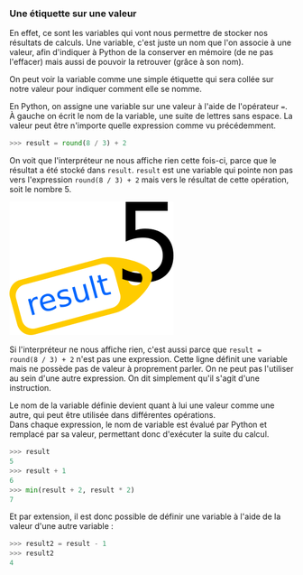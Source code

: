 ### Une étiquette sur une valeur

En effet, ce sont les variables qui vont nous permettre de stocker nos résultats de calculs.
Une variable, c'est juste un nom que l'on associe à une valeur, afin d'indiquer à Python de la conserver en mémoire (de ne pas l'effacer) mais aussi de pouvoir la retrouver (grâce à son nom).

On peut voir la variable comme une simple étiquette qui sera collée sur notre valeur pour indiquer comment elle se nomme.

En Python, on assigne une variable sur une valeur à l'aide de l'opérateur `=`.
À gauche on écrit le nom de la variable, une suite de lettres sans espace.
La valeur peut être n'importe quelle expression comme vu précédemment.

```python
>>> result = round(8 / 3) + 2
```

On voit que l'interpréteur ne nous affiche rien cette fois-ci, parce que le résultat a été stocké dans `result`.
`result` est une variable qui pointe non pas vers l'expression `round(8 / 3) + 2` mais vers le résultat de cette opération, soit le nombre 5.

![Une variable est une étiquette sur une valeur.](img/variable_assign.png)

Si l'interpréteur ne nous affiche rien, c'est aussi parce que `result = round(8 / 3) + 2` n'est pas une expression.
Cette ligne définit une variable mais ne possède pas de valeur à proprement parler. On ne peut pas l'utiliser au sein d'une autre expression.
On dit simplement qu'il s'agit d'une instruction.

Le nom de la variable définie devient quant à lui une valeur comme une autre, qui peut être utilisée dans différentes opérations.  
Dans chaque expression, le nom de variable est évalué par Python et remplacé par sa valeur, permettant donc d'exécuter la suite du calcul.

```python
>>> result
5
>>> result + 1
6
>>> min(result + 2, result * 2)
7
```

Et par extension, il est donc possible de définir une variable à l'aide de la valeur d'une autre variable :

```python
>>> result2 = result - 1
>>> result2
4
```

